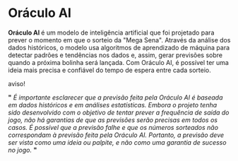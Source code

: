 # Oráculo AI
  

<strong> Oráculo AI </strong> é um modelo de inteligência artificial que foi projetado para prever o momento em que o sorteio da "Mega Sena". Através da análise dos dados históricos, o modelo usa algoritmos de aprendizado de máquina para detectar padrões e tendências nos dados e, assim, gerar previsões sobre quando a próxima bolinha será lançada. Com Oráculo AI, é possível ter uma ideia mais precisa e confiável do tempo de espera entre cada sorteio.
 </br>



aviso!       

<strong>"</strong>  _É importante esclarecer que a previsão feita pela Oráculo AI é baseada em dados históricos e em análises estatísticas. Embora o projeto tenha sido desenvolvido com o objetivo de tentar prever a frequência de saída do jogo, não há garantias de que as previsões serão precisas em todos os casos. É possível que a previsão falhe e que os números sorteados não correspondam à previsão feita pela Oráculo AI. Portanto, a previsão deve ser vista como uma ideia ou palpite, e não como uma garantia de sucesso no jogo._ <strong>"</strong> 

